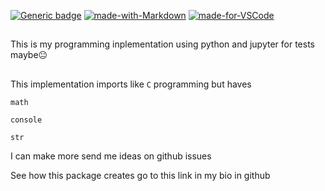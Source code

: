 
[![Generic badge](https://img.shields.io/badge/Open-Source-<COLOR>.svg)](https://shields.io/)
[![made-with-Markdown](https://img.shields.io/badge/Made%20with-Markdown-1f425f.svg)](http://commonmark.org)
[![made-for-VSCode](https://img.shields.io/badge/Made%20for-VSCode-1f425f.svg)](https://code.visualstudio.com/)
##
This is my programming inplementation using python
and jupyter for tests maybe😐
##
This implementation imports like `C` programming but haves 

`math`

`console`

`str`

I can make more send me ideas on github issues

See how this package creates go to this link in my bio in github